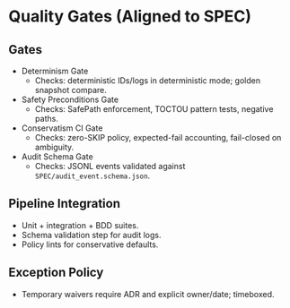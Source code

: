 # Quality Gates (Aligned to SPEC)

## Gates

- Determinism Gate
  - Checks: deterministic IDs/logs in deterministic mode; golden snapshot compare.
- Safety Preconditions Gate
  - Checks: SafePath enforcement, TOCTOU pattern tests, negative paths.
- Conservatism CI Gate
  - Checks: zero-SKIP policy, expected-fail accounting, fail-closed on ambiguity.
- Audit Schema Gate
  - Checks: JSONL events validated against `SPEC/audit_event.schema.json`.

## Pipeline Integration

- Unit + integration + BDD suites.
- Schema validation step for audit logs.
- Policy lints for conservative defaults.

## Exception Policy

- Temporary waivers require ADR and explicit owner/date; timeboxed.
